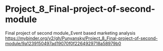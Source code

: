 # Project_8_Final-project-of-second-module
Final project of second module_Event based marketing analysis
https://mybinder.org/v2/gh/Punyansky/Project_8_Final-project-of-second-module/9a1239150497ad19070f0f2264929718a58979b0
